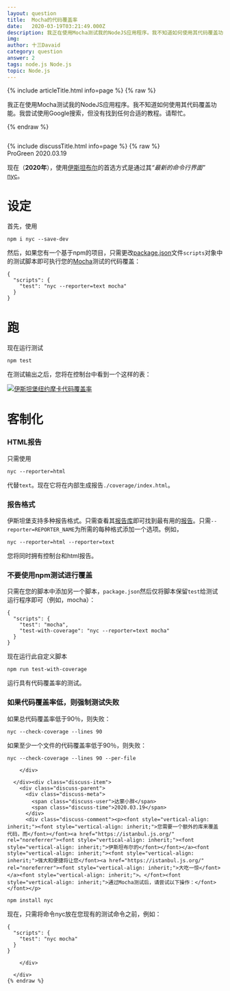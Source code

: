 ```yaml
---
layout: question
title:  Mocha的代码覆盖率
date:   2020-03-19T03:21:49.000Z
description: 我正在使用Mocha测试我的NodeJS应用程序。我不知道如何使用其代码覆盖功能。我尝试使用Google搜索，但没有找到任何合适的教程。请帮忙。...
img: 
author: 十三Davaid
category: question
answer: 2
tags: node.js Node.js
topic: Node.js
---
```

<div class="article-root">
  <div class="article">
    {% include articleTitle.html info=page %}
    {% raw %}
    <div class="article-content"><p><font style="vertical-align: inherit;"><font style="vertical-align: inherit;">我正在使用Mocha测试我的NodeJS应用程序。</font><font style="vertical-align: inherit;">我不知道如何使用其代码覆盖功能。</font><font style="vertical-align: inherit;">我尝试使用Google搜索，但没有找到任何合适的教程。</font><font style="vertical-align: inherit;">请帮忙。</font></font></p></div>
    {% endraw %}
  </div>
  <p style="height: 0;width:0;overflow: hidden;"> 第2294篇《Mocha的代码覆盖率》来自Winter(https://github.com/aiyld/aiyld.github.io)的站点</p>
  <div class="discuss-wrapper">
    {% include discussTitle.html info=page %}
    {% raw %}
    <div class="discuss-item">
        <div class="discuss-parent">
          <div class="discuss-meta">
            <span class="discuss-user">ProGreen</span>
            <span class="discuss-time">2020.03.19</span>
          </div>
          <div class="discuss-comment"><p><font style="vertical-align: inherit;"><font style="vertical-align: inherit;">现在（</font></font><strong><font style="vertical-align: inherit;"><font style="vertical-align: inherit;">2020年</font></font></strong><font style="vertical-align: inherit;"><font style="vertical-align: inherit;">），使用</font></font><a href="https://istanbul.js.org" rel="noreferrer"><font style="vertical-align: inherit;"><font style="vertical-align: inherit;">伊斯坦布尔</font></font></a><font style="vertical-align: inherit;"><font style="vertical-align: inherit;">的首选方式</font><font style="vertical-align: inherit;">是通过其</font></font><em><font style="vertical-align: inherit;"><font style="vertical-align: inherit;">“最新的命令行界面” </font></font></em> <a href="https://github.com/istanbuljs/nyc" rel="noreferrer"><font style="vertical-align: inherit;"><font style="vertical-align: inherit;">nyc</font></font></a><font style="vertical-align: inherit;"><font style="vertical-align: inherit;">。</font></font></p>

<h1><font style="vertical-align: inherit;"><font style="vertical-align: inherit;">设定</font></font></h1>

<p><font style="vertical-align: inherit;"><font style="vertical-align: inherit;">首先，使用</font></font></p>

<pre><code>npm i nyc --save-dev
</code></pre>

<p><font style="vertical-align: inherit;"><font style="vertical-align: inherit;">然后，如果您有一个基于npm的项目，只需更改</font><a href="https://docs.npmjs.com/files/package.json" rel="noreferrer"><font style="vertical-align: inherit;">package.json</font></a><font style="vertical-align: inherit;">文件</font></font><code>scripts</code><font style="vertical-align: inherit;"><font style="vertical-align: inherit;">对象中</font><font style="vertical-align: inherit;">的测试脚本</font><font style="vertical-align: inherit;">即可执行您的</font><a href="https://mochajs.org/" rel="noreferrer"><font style="vertical-align: inherit;">Mocha</font></a><font style="vertical-align: inherit;">测试的</font><font style="vertical-align: inherit;">代码覆盖</font><font style="vertical-align: inherit;">：</font></font><a href="https://docs.npmjs.com/files/package.json" rel="noreferrer"><font style="vertical-align: inherit;"></font></a><font style="vertical-align: inherit;"></font><a href="https://mochajs.org/" rel="noreferrer"><font style="vertical-align: inherit;"></font></a><font style="vertical-align: inherit;"></font></p>

<pre><code>{<font></font>
  "scripts": {<font></font>
    "test": "nyc --reporter=text mocha"<font></font>
  }<font></font>
}<font></font>
</code></pre>

<h1><font style="vertical-align: inherit;"><font style="vertical-align: inherit;">跑</font></font></h1>

<p><font style="vertical-align: inherit;"><font style="vertical-align: inherit;">现在运行测试</font></font></p>

<pre><code>npm test
</code></pre>

<p><font style="vertical-align: inherit;"><font style="vertical-align: inherit;">在测试输出之后，您将在控制台中看到一个这样的表：</font></font></p>

<p><a href="https://i.stack.imgur.com/AfAJZ.png" rel="noreferrer"><img src="https://i.stack.imgur.com/AfAJZ.png" alt="伊斯坦堡纽约摩卡代码覆盖率"></a></p>

<h1><font style="vertical-align: inherit;"><font style="vertical-align: inherit;">客制化</font></font></h1>

<h3><font style="vertical-align: inherit;"><font style="vertical-align: inherit;">HTML报告</font></font></h3>

<p><font style="vertical-align: inherit;"><font style="vertical-align: inherit;">只需使用</font></font></p>

<pre><code>nyc --reporter=html
</code></pre>

<p><font style="vertical-align: inherit;"><font style="vertical-align: inherit;">代替</font></font><code>text</code><font style="vertical-align: inherit;"><font style="vertical-align: inherit;">。</font><font style="vertical-align: inherit;">现在它将在内部生成报告</font></font><code>./coverage/index.html</code><font style="vertical-align: inherit;"><font style="vertical-align: inherit;">。</font></font></p>

<h3><font style="vertical-align: inherit;"><font style="vertical-align: inherit;">报告格式</font></font></h3>

<p><font style="vertical-align: inherit;"><font style="vertical-align: inherit;">伊斯坦堡支持多种报告格式。</font><font style="vertical-align: inherit;">只需查看其</font></font><a href="https://github.com/istanbuljs/istanbuljs/tree/master/packages/istanbul-reports/lib" rel="noreferrer"><font style="vertical-align: inherit;"><font style="vertical-align: inherit;">报告库</font></font></a><font style="vertical-align: inherit;"><font style="vertical-align: inherit;">即可找到最有用的</font><a href="https://github.com/istanbuljs/istanbuljs/tree/master/packages/istanbul-reports/lib" rel="noreferrer"><font style="vertical-align: inherit;">报告</font></a><font style="vertical-align: inherit;">。</font><font style="vertical-align: inherit;">只需</font></font><code>--reporter=REPORTER_NAME</code><font style="vertical-align: inherit;"><font style="vertical-align: inherit;">为所需的每种格式</font><font style="vertical-align: inherit;">添加一个</font><font style="vertical-align: inherit;">选项。</font><font style="vertical-align: inherit;">例如，</font></font></p>

<pre><code>nyc --reporter=html --reporter=text
</code></pre>

<p><font style="vertical-align: inherit;"><font style="vertical-align: inherit;">您将同时拥有控制台和html报告。</font></font></p>

<h3><font style="vertical-align: inherit;"><font style="vertical-align: inherit;">不要使用npm测试进行覆盖</font></font></h3>

<p><font style="vertical-align: inherit;"><font style="vertical-align: inherit;">只需在您的脚本中添加另一个脚本，</font></font><code>package.json</code><font style="vertical-align: inherit;"><font style="vertical-align: inherit;">然后</font><font style="vertical-align: inherit;">仅将脚本</font><font style="vertical-align: inherit;">保留</font></font><code>test</code><font style="vertical-align: inherit;"><font style="vertical-align: inherit;">给测试运行程序即可（例如，mocha）：</font></font></p>

<pre><code>{<font></font>
  "scripts": {<font></font>
    "test": "mocha",<font></font>
    "test-with-coverage": "nyc --reporter=text mocha"<font></font>
  }<font></font>
}<font></font>
</code></pre>

<p><font style="vertical-align: inherit;"><font style="vertical-align: inherit;">现在运行此自定义脚本</font></font></p>

<pre><code>npm run test-with-coverage
</code></pre>

<p><font style="vertical-align: inherit;"><font style="vertical-align: inherit;">运行具有代码覆盖率的测试。</font></font></p>

<h3><font style="vertical-align: inherit;"><font style="vertical-align: inherit;">如果代码覆盖率低，则强制测试失败</font></font></h3>

<p><font style="vertical-align: inherit;"><font style="vertical-align: inherit;">如果总代码覆盖率低于90％，则失败：</font></font></p>

<pre><code>nyc --check-coverage --lines 90 
</code></pre>

<p><font style="vertical-align: inherit;"><font style="vertical-align: inherit;">如果至少一个文件的代码覆盖率低于90％，则失败：</font></font></p>

<pre><code>nyc --check-coverage --lines 90 --per-file
</code></pre></div>
        </div>
        
      </div><div class="discuss-item">
        <div class="discuss-parent">
          <div class="discuss-meta">
            <span class="discuss-user">达蒙小胖</span>
            <span class="discuss-time">2020.03.19</span>
          </div>
          <div class="discuss-comment"><p><font style="vertical-align: inherit;"><font style="vertical-align: inherit;">您需要一个额外的库来覆盖代码，而</font></font><a href="https://istanbul.js.org/" rel="noreferrer"><font style="vertical-align: inherit;"><font style="vertical-align: inherit;">伊斯坦布尔的</font></font></a><font style="vertical-align: inherit;"><font style="vertical-align: inherit;">强大和便捷将让您</font><a href="https://istanbul.js.org/" rel="noreferrer"><font style="vertical-align: inherit;">大吃一惊</font></a><font style="vertical-align: inherit;">。</font><font style="vertical-align: inherit;">通过Mocha测试后，请尝试以下操作：</font></font></p>

<pre><code>npm install nyc
</code></pre>

<p><font style="vertical-align: inherit;"><font style="vertical-align: inherit;">现在，只需将命令nyc放在您现有的测试命令之前，例如：</font></font></p>

<pre><code>{<font></font>
  "scripts": {<font></font>
    "test": "nyc mocha"<font></font>
  }<font></font>
}<font></font>
</code></pre></div>
        </div>
        
      </div>
    {% endraw %}
  </div>
<div>
